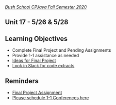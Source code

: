 [_Bush School CPJava Fall Semester 2020_](https://chandrunarayan.github.io/cpjava/)

## Unit 17 - 5/26 & 5/28

## Learning Objectives
* Complete Final Project and Pending Assignments
* Provide 1-1 assistance as needed
* [Ideas for Final Project](../unit15/plan/inspiration.md)
* [Look in Slack for code extracts](https://cpjava2020.slack.com)

## Reminders
* [Final Project Assignment](https://bush.myschoolapp.com/app/faculty#academicclass/109608285/0/assignments)
* [Please schedule 1-1 Conferences here](https://calendly.com/chandru-narayan/adhoc?month=2020-05)

